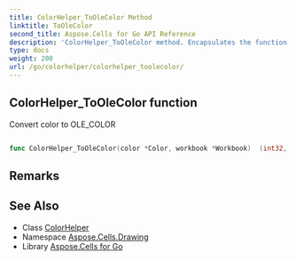 ```yaml
---
title: ColorHelper_ToOleColor Method 
linktitle: ToOleColor
second_title: Aspose.Cells for Go API Reference
description: 'ColorHelper_ToOleColor method. Encapsulates the function that represents toolecolor in Go.'
type: docs
weight: 200
url: /go/colorhelper/colorhelper_toolecolor/
---
```


## ColorHelper_ToOleColor function

Convert color to OLE_COLOR

```go

func ColorHelper_ToOleColor(color *Color, workbook *Workbook)  (int32,  error) 

```

## Remarks


## See Also

* Class [ColorHelper](../)
* Namespace [Aspose.Cells.Drawing](../../)
* Library [Aspose.Cells for Go](../../../)
